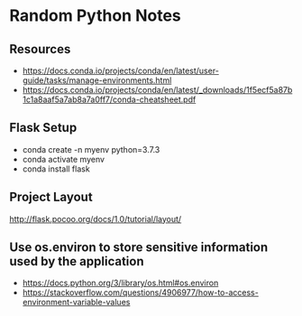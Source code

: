 # Random Python Notes

## Resources

* https://docs.conda.io/projects/conda/en/latest/user-guide/tasks/manage-environments.html
* https://docs.conda.io/projects/conda/en/latest/_downloads/1f5ecf5a87b1c1a8aaf5a7ab8a7a0ff7/conda-cheatsheet.pdf



## Flask Setup
* conda create -n myenv python=3.7.3
* conda activate myenv
* conda install flask


## Project Layout
http://flask.pocoo.org/docs/1.0/tutorial/layout/


## Use os.environ to store sensitive information used by the application

* https://docs.python.org/3/library/os.html#os.environ
* https://stackoverflow.com/questions/4906977/how-to-access-environment-variable-values

